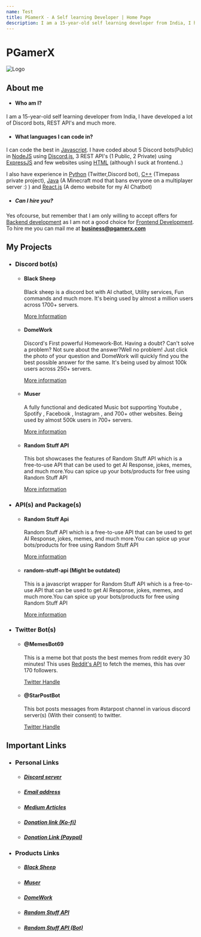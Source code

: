 ```yaml
---
name: Test
title: PGamerX - A Self learning Developer | Home Page
description: I am a 15-year-old self learning developer from India, I have developed a lot of Discord bots, REST API's and much more. 
---
```


# PGamerX 
![Logo](https://pbs.twimg.com/profile_images/1429768657228365827/IBC2fwhQ.jpg)

## About me

- #### Who am I?

I am a 15-year-old self learning developer from India, I have developed a lot of Discord bots, REST API's and much more.

- #### What languages I can code in?

I can code the best in [Javascript](https://www.javascript.com/). I have coded about 5 Discord bots(Public) in [NodeJS](https://nodejs.org/en/) using [Discord.js](https://discord.js.org), 3 REST API's (1 Public, 2 Private) using [ExpressJS](https://expressjs.com) and few websites using [HTML](https://html.com/) (although I suck at frontend..)

I also have experience in [Python](https://python.org) (Twitter,Discord bot), [C++](https://en.wikipedia.org/wiki/C%2B%2B) (Timepass private project), [Java](https://www.java.com/en/) (A Minecraft mod that bans everyone on a multiplayer server :) ) and [React.js](https://reactjs.org/) (A demo website for my AI Chatbot)

- ##### Can I hire you?
Yes ofcourse, but remember that I am only willing to accept offers for [Backend development](https://www.geeksforgeeks.org/frontend-vs-backend/) as I am not a good choice for [Frontend Development](https://www.geeksforgeeks.org/frontend-vs-backend/). To hire me you can mail me at **[business@pgamerx.com](mailto:business@pgamerx.com)**

## My Projects

- ### Discord bot(s)

  - #### Black Sheep

    Black sheep is a discord bot with AI chatbot, Utility services, Fun commands and much more. It's being used by almost a million users across 1700+ servers.

    [More Information](https://bit.ly/sheepdbl)

  - #### DomeWork

    Discord's First powerful Homework-Bot.
    Having a doubt? Can't solve a problem? Not sure about the answer?Well no problem! Just click the photo of your question and DomeWork will quickly find you the       best possible answer for the same. It's being used by almost 100k users across 250+ servers.     
    
    [More information](https://dw.pgamerx.com)

  - #### Muser
    A fully functional and dedicated Music bot supporting Youtube , Spotify , Facebook , Instagram , and 700+ other websites. Being used by almost 500k users in         700+ servers.
    
    [More information](https://top.gg/bot/763418289689985035)

  - #### Random Stuff API
    This bot showcases the features of Random Stuff API which is a free-to-use API that can be used to get AI Response, jokes, memes, and much more.You can spice up     your bots/products for free using Random Stuff API
    
    [More information](https://top.gg/bot/886928375833313290)

- ### API(s) and Package(s)
    - #### Random Stuff Api 
      Random Stuff API which is a free-to-use API that can be used to get AI Response, jokes, memes, and much more.You can spice up your bots/products for free           using Random Stuff API
      
      [More information](https://api.pgamerx.com)
      
    - #### random-stuff-api (Might be outdated)
       This is a javascript wrapper for Random Stuff API which is a free-to-use API that can be used to get AI Response, jokes, memes, and much more.You can spice          up your bots/products for free using Random Stuff API
       
       [More information](https://www.npmjs.com/package/random-stuff-api)
       
- ### Twitter Bot(s)
    - #### @MemesBot69
       This is a meme bot that posts the best memes from reddit every 30 minutes! This uses [Reddit's API](https://reddit.com) to fetch the memes, this has over 170        followers.
       
       [Twitter Handle](https://twitter.com/memesbot69)
       
    - #### @StarPostBot
        This bot posts messages from #starpost channel in various discord server(s) (With their consent) to twitter. 
        
        [Twitter Handle](https://twitter.com/StarPostBot)

## Important Links
- ### Personal Links
  - ##### [Discord server](https://u.pgamerx.com/discord)
  - ##### [Email address](mailto:admin@pgamerx.com)
  - ##### [Medium Articles](https://u.pgamerx.com/medium)
  - ##### [Donation link (Ko-fi)](https://ko-fi.com/pgamerx)
  - ##### [Donation Link (Paypal)](https://paypal.me/discordsheep)
- ### Products Links
  - ##### [Black Sheep](https://bit.ly/sheepdbl)
  - ##### [Muser]([https://b](https://top.gg/bot/763418289689985035))
  - ##### [DomeWork](https://dw.pgamerx.com)
  - ##### [Random Stuff API](https://api.pgamerx.com)
  - ##### [Random Stuff API (Bot)](https://top.gg/bot/886928375833313290)
